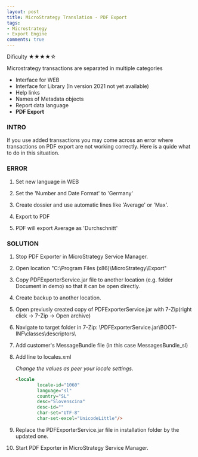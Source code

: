```yaml
---
layout: post
title: MicroStrategy Translation - PDF Export
tags:
- Microstrategy
- Export Engine
comments: true
---
```

Dificulty ★★★★☆

Microstrategy transactions are separated in multiple categories
- Interface for WEB 
- Interface for Library (In version 2021 not yet available)
- Help links 
- Names of Metadata objects
- Report data language
- **PDF Export**

### INTRO
If you use added transactions you may come across an error where transactions on PDF export are not working correctly. Here is a quide what to do in this situation.

### ERROR
1. Set new language in WEB 

2. Set the 'Number and Date Format' to 'Germany'

3. Create dossier and use automatic lines like 'Average' or 'Max'.

4. Export to PDF

5. PDF will export Average as 'Durchschnitt'


### SOLUTION
1. Stop PDF Exporter in MicroStrategy Service Manager.

2. Open location "C:\Program Files (x86)\MicroStrategy\Export"

3. Copy PDFExporterService.jar file to another location (e.g. folder Document in demo) so that it can be open directly.

4. Create backup to another location.

5. Open previusly created copy of PDFExporterService.jar with 7-Zip(right click -> 7-Zip -> Open archive)

6. Navigate to target folder in 7-Zip: \PDFExporterService.jar\BOOT-INF\classes\descriptors\

7. Add customer's MessageBundle file (in this case MessagesBundle_sl) 

8. Add line to locales.xml 

    _Change the values as peer your locale settings._
    
    ```html
    <locale 
            locale-id="1060"
            language="sl"
            country="SL"
            desc="Slovenscina"
            desc-id=""
            char-set="UTF-8"
            char-set-excel="UnicodeLittle"/>
    ```

9. Replace the PDFExporterService.jar file in installation folder by the updated one.

10. Start PDF Exporter in MicroStrategy Service Manager.
